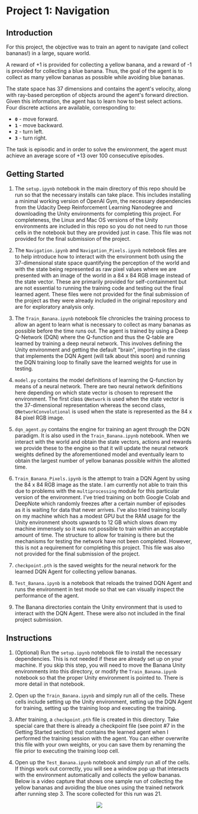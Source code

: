 # Project 1: Navigation

## Introduction

For this project, the objective was to train an agent to navigate (and collect bananas!) in a large, square world.  

A reward of +1 is provided for collecting a yellow banana, and a reward of -1 is provided for collecting a blue banana.  Thus, the goal of the agent is to collect as many yellow bananas as possible while avoiding blue bananas.  

The state space has 37 dimensions and contains the agent's velocity, along with ray-based perception of objects around the agent's forward direction.  Given this information, the agent has to learn how to best select actions.  Four discrete actions are available, corresponding to:

- **`0`** - move forward.
- **`1`** - move backward.
- **`2`** - turn left.
- **`3`** - turn right.

The task is episodic and in order to solve the environment, the agent must achieve an average score of +13 over 100 consecutive episodes.

## Getting Started

1. The `setup.ipynb` notebook in the main directory of this repo should be run so that the necessary installs can take place.  This includes installing a minimal working version of OpenAI Gym, the necessary dependencies from the Udacity Deep Reinforcement Learning Nanodegree and downloading the Unity environments for completing this project.  For completeness, the Linux and Mac OS versions of the Unity environments are included in this repo so you do not need to run those cells in the notebook but they are provided just in case.  This file was not provided for the final submission of the project.

2.  The `Navigation.ipynb` and `Navigation_Pixels.ipynb` notebook files are to help introduce how to interact with the environment both using the 37-dimensional state space quantifying the perception of the world and with the state being represented as raw pixel values where we are presented with an image of the world in a 84 x 84 RGB image instead of the state vector.  These are primarily provided for self-containment but are not essential to running the training code and testing out the final learned agent.  These files were not provided for the final submission of the project as they were already included in the original repository and are for exploratory analysis only.

3. The `Train_Banana.ipynb` notebook file chronicles the training process to allow an agent to learn what is necessary to collect as many bananas as possible before the time runs out.  The agent is trained by using a Deep Q-Network (DQN) where the Q-function and thus the Q-table are learned by training a deep neural network.  This involves defining the Unity environment and getting the default "brain", importing in the class that implements the DQN Agent (will talk about this soon) and running the DQN training loop to finally save the learned weights for use in testing.

4. `model.py` contains the model definitions of learning the Q-function by means of a neural network.  There are two neural network definitions here depending on which state vector is chosen to represent the environment.  The first class `QNetwork` is used when the state vector is the 37-dimensional representation whereas the second class, `QNetworkConvolutional` is used when the state is represented as the 84 x 84 pixel RGB image.

5. `dqn_agent.py` contains the engine for training an agent through the DQN paradigm.  It is also used in the `Train_Banana.ipynb` notebook.  When we interact with the world and obtain the state vectors, actions and rewards we provide these to the engine so that it will update the neural network weights defined by the aforementioned model and eventually learn to obtain the largest number of yellow bananas possible within the allotted time.

6. `Train_Banana_Pixels.ipynb` is the attempt to train a DQN Agent by using the 84 x 84 RGB image as the state.  I am currently not able to train this due to problems with the `multiprocessing` module for this particular version of the environment.  I've tried training on both Google Colab and DeepNote which randomly freezes after a certain number of episodes as it is waiting for data that never arrives.  I've also tried training locally on my machine which has a modest GPU but the RAM usage for the Unity environment shoots upwards to 12 GB which slows down my machine immensely so it was not possible to train within an acceptable amount of time.  The structure to allow for training is there but the mechanisms for testing the network have not been completed.  However, this is not a requirement for completing this project.  This file was also not provided for the final submission of the project.

7.  `checkpoint.pth` is the saved weights for the neural network for the learned DQN Agent for collecting yellow bananas.

8.  `Test_Banana.ipynb` is a notebook that reloads the trained DQN Agent and runs the environment in test mode so that we can visually inspect the performance of the agent.
   
9.  The Banana directories contain the Unity environment that is used to interact with the DQN Agent.  These were also not included in the final project submission.

## Instructions

1. (Optional) Run the `setup.ipynb` notebook file to install the necessary dependencies.  This is not needed if these are already set up on your machine.  If you skip this step, you will need to move the Banana Unity environments into this directory, or modify the `Train_Banana.ipynb` notebook so that the proper Unity environment is pointed to.  There is more detail in that notebook.

2. Open up the `Train_Banana.ipynb` and simply run all of the cells.  These cells include setting up the Unity environment, setting up the DQN Agent for training, setting up the training loop and executing the training.

3.  After training, a `checkpoint.pth` file is created in this directory.  Take special care that there is already a checkpoint file (see point #7 in the Getting Started section) that contains the learned agent when I performed the training session with the agent.  You can either overwrite this file with your own weights, or you can save them by renaming the file prior to executing the training loop cell.

4.  Open up the `Test_Banana.ipynb` notebook and simply run all of the cells.  If things work out correctly, you will see a window pop up that interacts with the environment automatically and collects the yellow bananas.  Below is a video capture that shows one sample run of collecting the yellow bananas and avoiding the blue ones using the trained network after running step 3.  The score collected for this run was 21.

<p align="center">
  <img src="images/bananarun.gif" />
</p>